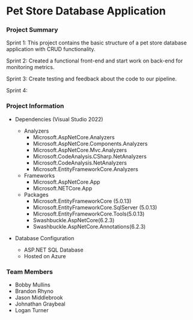 # Pet Store Database Application #

### Project Summary ###

Sprint 1: This project contains the basic structure of a pet store database application with CRUD functionality.

Sprint 2: Created a functional front-end and start work on back-end for monitoring metrics.

Sprint 3: Create testing and feedback about the code to our pipeline.

Sprint 4:

### Project Information ###

* Dependencies (Visual Studio 2022)
	* Analyzers
		* Microsoft.AspNetCore.Analyzers
		* Microsoft.AspNetCore.Components.Analyzers
		* Microsoft.AspNetCore.Mvc.Analyzers
		* Microsoft.CodeAnalysis.CSharp.NetAnalyzers
		* Microsoft.CodeAnalysis.NetAnalyzers
		* Microsoft.EntityFrameworkCore.Analyzers
	* Frameworks
		* Microsoft.AspNetCore.App
		* Microsoft.NETCore.App
	* Packages
		* Microsoft.EntityFrameworkCore (5.0.13)
		* Microsoft.EntityFrameworkCore.SqlServer (5.0.13)
		* Microsoft.EntityFrameworkCore.Tools(5.0.13) 
		* Swashbuckle.AspNetCore(6.2.3) 
		* Swashbuckle.AspNetCore.Annotations(6.2.3) 
	
* Database Configuration
	* ASP.NET SQL Database
	* Hosted on Azure

### Team Members ###

* Bobby Mullins
* Brandon Rhyno
* Jason Middlebrook
* Johnathan Graybeal
* Logan Turner
